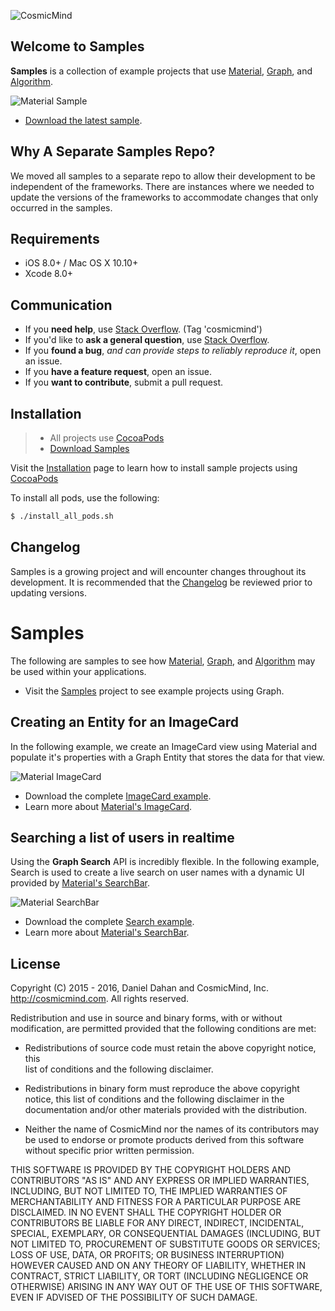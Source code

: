 ![CosmicMind](http://www.cosmicmind.com/samples/github/cosmicmind-logo.png)

## Welcome to Samples

**Samples** is a collection of example projects that use [Material](http://cosmicmind.com/material), [Graph](http://cosmicmind.com/graph), and [Algorithm](http://cosmicmind.com/algorithm). 

![Material Sample](http://cosmicmind.com/samples/github/page-tab-bar-controller-2.png)

* [Download the latest sample](https://github.com/CosmicMind/Samples/tree/master/Graph/CardTableView).

## Why A Separate Samples Repo?

We moved all samples to a separate repo to allow their development to be independent of the frameworks. There are instances where we needed to update the versions of the frameworks to accommodate changes that only occurred in the samples. 

## Requirements

* iOS 8.0+ / Mac OS X 10.10+
* Xcode 8.0+

## Communication

- If you **need help**, use [Stack Overflow](http://stackoverflow.com/questions/tagged/cosmicmind). (Tag 'cosmicmind')
- If you'd like to **ask a general question**, use [Stack Overflow](http://stackoverflow.com/questions/tagged/cosmicmind).
- If you **found a bug**, _and can provide steps to reliably reproduce it_, open an issue.
- If you **have a feature request**, open an issue.
- If you **want to contribute**, submit a pull request.

## Installation

> - All projects use [CocoaPods](http://cocoapods.org)
> - [Download Samples](https://github.com/CosmicMind/Samples/archive/master.zip)

Visit the [Installation](https://github.com/CosmicMind/Samples/wiki/Installation) page to learn how to install sample projects using [CocoaPods](http://cocoapods.org)

To install all pods, use the following: 

```bash
$ ./install_all_pods.sh
```

## Changelog

Samples is a growing project and will encounter changes throughout its development. It is recommended that the [Changelog](https://github.com/CosmicMind/Samples/wiki/Changelog) be reviewed prior to updating versions.

# Samples

The following are samples to see how [Material](http://cosmicmind.com/material), [Graph](http://cosmicmind.com/graph), and [Algorithm](http://cosmicmind.com/algorithm) may be used within your applications.

* Visit the [Samples](https://github.com/CosmicMind/Samples) project to see example projects using Graph.

## Creating an Entity for an ImageCard

In the following example, we create an ImageCard view using Material and populate it's properties with a Graph Entity that stores the data for that view.

![Material ImageCard](http://www.cosmicmind.com/gifs/white/image-card.gif)

* Download the complete [ImageCard example](https://github.com/CosmicMind/Samples/tree/master/Graph/ImageCard).
* Learn more about [Material's ImageCard](http://cosmicmind.com/material/imagecard).

## Searching a list of users in realtime

Using the **Graph Search** API is incredibly flexible. In the following example, Search is used to create a live search on user names with a dynamic UI provided by [Material's SearchBar](http://cosmicmind.com/material/searchbar).

![Material SearchBar](http://www.cosmicmind.com/gifs/shared/search-bar-controller.gif)

* Download the complete [Search example](https://github.com/CosmicMind/Samples/tree/master/Graph/Search).
* Learn more about [Material's SearchBar](http://cosmicmind.com/material/searchbar).

## License

Copyright (C) 2015 - 2016, Daniel Dahan and CosmicMind, Inc. <http://cosmicmind.com>. All rights reserved.

Redistribution and use in source and binary forms, with or without modification, are permitted provided that the following conditions are met:

*   Redistributions of source code must retain the above copyright notice, this     
    list of conditions and the following disclaimer.

*   Redistributions in binary form must reproduce the above copyright notice,
    this list of conditions and the following disclaimer in the documentation
    and/or other materials provided with the distribution.

*   Neither the name of CosmicMind nor the names of its
    contributors may be used to endorse or promote products derived from
    this software without specific prior written permission.

THIS SOFTWARE IS PROVIDED BY THE COPYRIGHT HOLDERS AND CONTRIBUTORS "AS IS" AND ANY EXPRESS OR IMPLIED WARRANTIES, INCLUDING, BUT NOT LIMITED TO, THE IMPLIED WARRANTIES OF MERCHANTABILITY AND FITNESS FOR A PARTICULAR PURPOSE ARE DISCLAIMED. IN NO EVENT SHALL THE COPYRIGHT HOLDER OR CONTRIBUTORS BE LIABLE FOR ANY DIRECT, INDIRECT, INCIDENTAL, SPECIAL, EXEMPLARY, OR CONSEQUENTIAL DAMAGES (INCLUDING, BUT NOT LIMITED TO, PROCUREMENT OF SUBSTITUTE GOODS OR SERVICES; LOSS OF USE, DATA, OR PROFITS; OR BUSINESS INTERRUPTION) HOWEVER CAUSED AND ON ANY THEORY OF LIABILITY, WHETHER IN CONTRACT, STRICT LIABILITY, OR TORT (INCLUDING NEGLIGENCE OR OTHERWISE) ARISING IN ANY WAY OUT OF THE USE OF THIS SOFTWARE, EVEN IF ADVISED OF THE POSSIBILITY OF SUCH DAMAGE.

